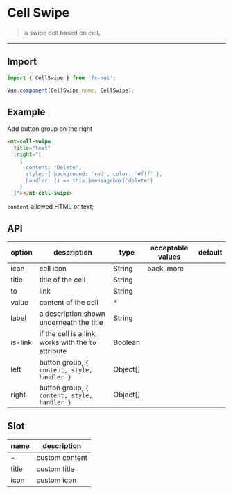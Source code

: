 # Cell Swipe

> a swipe cell based on cell。

----------


## Import

```javascript
import { CellSwipe } from 'fx-mui';

Vue.component(CellSwipe.name, CellSwipe);
```

## Example

Add button group on the right

```html
<mt-cell-swipe
  title="text"
  :right="[
    {
      content: 'Delete',
      style: { background: 'red', color: '#fff' },
      handler: () => this.$messagebox('delete')
    }
  ]"></mt-cell-swipe>
```

`content` allowed HTML or text;

## API
| option | description | type | acceptable values | default |
|------|-------|---------|-------|--------|
|   icon  |  cell icon   | String    |  back, more   |     |
| title | title of the cell | String | | |
| to    | link | String | | |
| value | content of the cell | * | | |
| label | a description shown underneath the title | String | | |
| is-link | if the cell is a link, works with the `to` attribute | Boolean | | |
| left | button group, `{ content, style, handler }` | Object[] | |
| right | button group, `{ content, style, handler }` | Object[] | |

## Slot
| name | description |
|------|--------|
| - | custom content |
| title | custom title |
| icon | custom icon |
